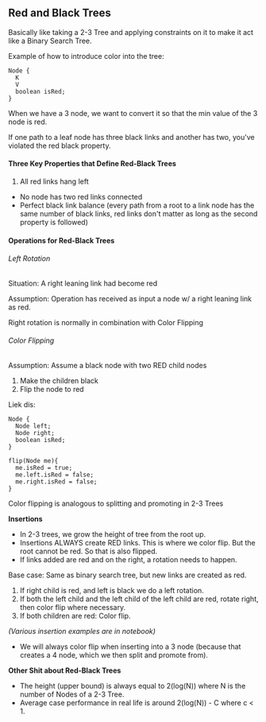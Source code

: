 ## Red and Black Trees

Basically like taking a 2-3 Tree and applying constraints on it to make it act like a Binary Search Tree.

Example of how to introduce color into the tree:
```
Node {
  K
  V
  boolean isRed;
}
```

When we have a 3 node, we want to convert it so that the min value of the 3 node is red.

If one path to a leaf node has three black links and another has two, you've violated the red black property.

#### Three Key Properties that Define Red-Black Trees
1. All red links hang left
-  No node has two red links connected
- Perfect black link balance (every path from a root to a link node has the same number of black links, red links don't matter as long as the second property is followed)

#### Operations for Red-Black Trees

###### _Left Rotation_
Situation: A right leaning link had become red

Assumption: Operation has received as input a node w/ a right leaning link as red.

Right rotation is normally in combination with Color Flipping

###### _Color Flipping_
Assumption: Assume a black node with two RED child nodes

1. Make the children black
2. Flip the node to red

Liek dis:
```
Node {
  Node left;
  Node right;
  boolean isRed;
}

flip(Node me){
  me.isRed = true;
  me.left.isRed = false;
  me.right.isRed = false;
}

```
Color flipping is analogous to splitting and promoting in 2-3 Trees

**Insertions**

- In 2-3 trees, we grow the height of tree from the root up.
- Insertions ALWAYS create RED links. This is where we color flip. But the root cannot be red. So that is also flipped.
- If links added are red and on the right, a rotation needs to happen.

Base case: Same as binary search tree, but new links are created as red.

1. If right child is red, and left is black we do a left rotation.
2. If both the left child and the left child of the left child are red, rotate right, then color flip where necessary.
3. If both children are red: Color flip.

*(Various insertion examples are in notebook)*

- We will always color flip when inserting into a 3 node (because that creates a 4 node, which we then split and promote from).

**Other Shit about Red-Black Trees**

- The height (upper bound) is always equal to 2(log(N)) where N is the number of Nodes of a 2-3 Tree.
- Average case performance in real life is around 2(log(N)) - C where c < 1.
